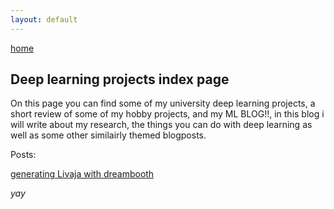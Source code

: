 ```yaml
---
layout: default
---
```

[home](./)


## Deep learning projects index page

On this page you can find some of my university deep learning projects, a short review of some of my hobby projects, and my ML BLOG!!, in this blog i will write about my research, the things you can do with deep learning as well as some other similairly themed blogposts.

Posts:

[generating Livaja with dreambooth](./livaja.html)


_yay_
